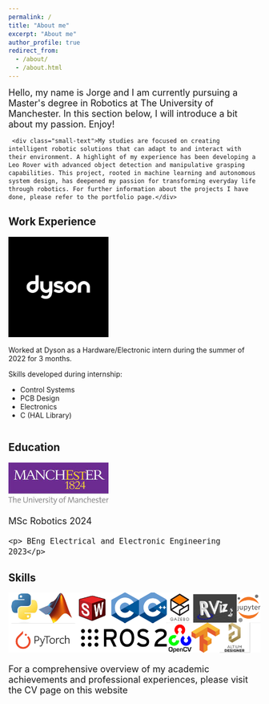 ```yaml
---
permalink: /
title: "About me"
excerpt: "About me"
author_profile: true
redirect_from: 
  - /about/
  - /about.html
---
```

<html lang="en">
<head>
    <meta charset="UTF-8">
    <meta name="viewport" content="width=device-width, initial-scale=1.0">
    <title>Font Size Example</title>
    <style>
        /* This style block defines the font size for elements with the 'small-text' class */
        .small-text {
            font-size: 18px; /* Smaller font size */
        }
    </style>
</head>
<body>
    <!-- Applying the 'small-text' class to elements that should have a smaller font size -->
    <div class="small-text">Hello, my name is Jorge and I am currently pursuing a Master's degree in Robotics at The University of Manchester. In this section below, I will introduce a bit about my passion. Enjoy! </div>
  
     <div class="small-text">My studies are focused on creating intelligent robotic solutions that can adapt to and interact with their environment. A highlight of my experience has been developing a Leo Rover with advanced object detection and manipulative grasping capabilities. This project, rooted in machine learning and autonomous system design, has deepened my passion for transforming everyday life through robotics. For further information about the projects I have done, please refer to the portfolio page.</div>

</body>
</html>


Work Experience
--------------------
<html lang="en">
<head>
<meta charset="UTF-8">
<meta name="viewport" content="width=device-width, initial-scale=1.0">
<title>Image with Text</title>
<style>
  .image-text-container {
    overflow: auto; /* Clears the float */
  }

  .image-text-container img {
    float: left; /* Floats the image to the left */
    margin-right: 20px; /* Adds some space between the image and the text */
  }

  .text-content {
    float: right;
    font-size: 18px; /* Smaller font size */
    width: calc(100% - 220px); /* Adjusts the text width accounting for image width */
  }

  .small-text {
    font-size: 18px; /* Smaller font size */
        }
</style>
</head>
<body>

<div class="image-text-container">
  <img src='/images/dyson.png' alt='Descriptive Alt Text' width='200'>
  <div class="text-content">
    <p> Worked at Dyson as a Hardware/Electronic intern during the summer of 2022 for 3 months.</p>
    <p> Skills developed during internship: </p>
    <ul>
        <li>Control Systems</li>
        <li>PCB Design</li>
        <li>Electronics</li>
        <li>C (HAL Library)</li>
    </ul>
  </div>
</div>

</body>
</html>

Education
---------------
<body>

<div class="small-text">
  <img src='/images/uom.jpeg' alt='Descriptive Alt Text' width='200'>
  <div class="text-content">
    <p> MSc Robotics 2024</p>

    <p> BEng Electrical and Electronic Engineering 2023</p>

  </div>
</div>

</body>

Skills
--------------


<div class="small-text">
  <img src='/images/skills.png' alt='Descriptive Alt Text' width='800'>
  <div class="small-text">
    <p> For a comprehensive overview of my academic achievements and professional experiences, please visit the CV page on this website</p>
  </div>
</div>

